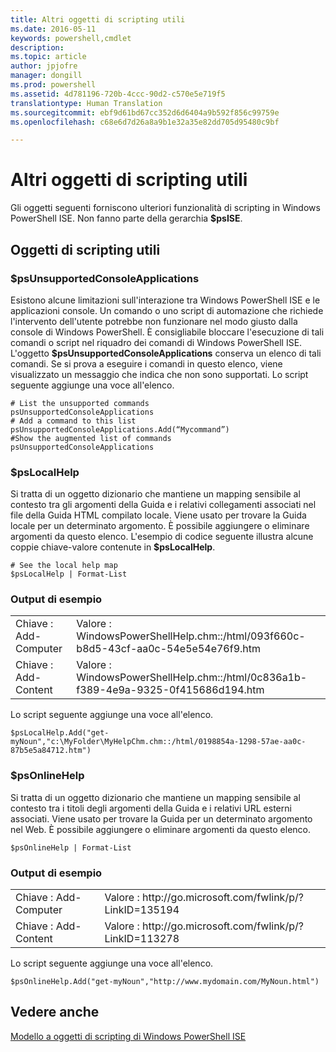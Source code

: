 ```yaml
---
title: Altri oggetti di scripting utili
ms.date: 2016-05-11
keywords: powershell,cmdlet
description: 
ms.topic: article
author: jpjofre
manager: dongill
ms.prod: powershell
ms.assetid: 4d781196-720b-4ccc-90d2-c570e5e719f5
translationtype: Human Translation
ms.sourcegitcommit: ebf9d61bd67cc352d6d6404a9b592f856c99759e
ms.openlocfilehash: c68e6d7d26a8a9b1e32a35e82dd705d95480c9bf

---
```


# Altri oggetti di scripting utili
  Gli oggetti seguenti forniscono ulteriori funzionalità di scripting in Windows PowerShell ISE. Non fanno parte della gerarchia **$psISE**.

## Oggetti di scripting utili

### $psUnsupportedConsoleApplications
 Esistono alcune limitazioni sull'interazione tra Windows PowerShell ISE e le applicazioni console. Un comando o uno script di automazione che richiede l'intervento dell'utente potrebbe non funzionare nel modo giusto dalla console di Windows PowerShell. È consigliabile bloccare l'esecuzione di tali comandi o script nel riquadro dei comandi di Windows PowerShell ISE. L'oggetto **$psUnsupportedConsoleApplications** conserva un elenco di tali comandi. Se si prova a eseguire i comandi in questo elenco, viene visualizzato un messaggio che indica che non sono supportati. Lo script seguente aggiunge una voce all'elenco.

```
# List the unsupported commands
psUnsupportedConsoleApplications
# Add a command to this list
psUnsupportedConsoleApplications.Add(“Mycommand”)
#Show the augmented list of commands
psUnsupportedConsoleApplications

```

### $psLocalHelp
 Si tratta di un oggetto dizionario che mantiene un mapping sensibile al contesto tra gli argomenti della Guida e i relativi collegamenti associati nel file della Guida HTML compilato locale. Viene usato per trovare la Guida locale per un determinato argomento. È possibile aggiungere o eliminare argomenti da questo elenco. L'esempio di codice seguente illustra alcune coppie chiave\-valore contenute in **$psLocalHelp**.

```
# See the local help map
$psLocalHelp | Format-List

```

### Output di esempio

|||
|-|-|
|Chiave : Add\-Computer|Valore : WindowsPowerShellHelp.chm::\/html\/093f660c\-b8d5\-43cf\-aa0c\-54e5e54e76f9.htm|
|Chiave : Add\-Content|Valore : WindowsPowerShellHelp.chm::\/html\/0c836a1b\-f389\-4e9a\-9325\-0f415686d194.htm|

 Lo script seguente aggiunge una voce all'elenco.

```
$psLocalHelp.Add("get-myNoun","c:\MyFolder\MyHelpChm.chm::/html/0198854a-1298-57ae-aa0c-87b5e5a84712.htm")
```

### $psOnlineHelp
 Si tratta di un oggetto dizionario che mantiene un mapping sensibile al contesto tra i titoli degli argomenti della Guida e i relativi URL esterni associati. Viene usato per trovare la Guida per un determinato argomento nel Web. È possibile aggiungere o eliminare argomenti da questo elenco.

```
$psOnlineHelp | Format-List

```

### Output di esempio

|||
|-|-|
|Chiave : Add\-Computer|Valore : http:\/\/go.microsoft.com\/fwlink\/p\/?LinkID\=135194|
|Chiave : Add\-Content|Valore : http:\/\/go.microsoft.com\/fwlink\/p\/?LinkID\=113278|

 Lo script seguente aggiunge una voce all'elenco.

```
$psOnlineHelp.Add("get-myNoun","http://www.mydomain.com/MyNoun.html")
```

## Vedere anche
 [Modello a oggetti di scripting di Windows PowerShell ISE](../../core-powershell/ise/The-Windows-PowerShell-ISE-Scripting-Object-Model.md)

  



<!--HONumber=Jul16_HO1-->


